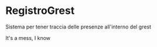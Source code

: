 # RegistroGrest
Sistema per tener traccia delle presenze all'interno del grest

It's a mess, I know
